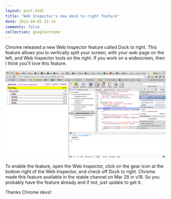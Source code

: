 ```yaml
---
layout: post.html
title: "Web Inspector's new dock to right feature"
date: 2012-04-01 21:14
comments: false
collection: googlechrome
---
```


Chrome released a new Web Inspector feature called Dock to right. This feature allows you to
vertically split your screen, with your web page on the left, and Web Inspector tools on the right. If you work on a widescreen, then I think you'll love this feature.

<img src="images/web-inspector-dock-to-right.png">

To enable the feature, open the Web Inspector, click on the gear icon at the bottom right of the Web
Inspector, and check off Dock to right. Chrome made this feature available in the stable channel on
Mar 28 in v18. So you probably have the feature already and if not, just update to get it.

Thanks Chrome devs!
